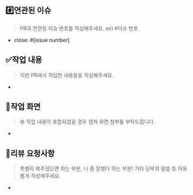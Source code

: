 ## #️⃣연관된 이슈

> PR과 연관된 이슈 번호를 작성해주세요. ex) #이슈 번호

- close: #[issue number]
  
## ✅작업 내용

> 이번 PR에서 작업한 내용들을 작성해주세요.

-

## 📸작업 화면

> 뷰 작업 내용이 포함되었을 경우 캡쳐 화면 첨부를 부탁드립니다.

- 

## 💖리뷰 요청사항

> 특별히 봐주셨으면 하는 부분, 나 좀 잘했다 하는 부분! 기타 당부의 말씀 등 자유롭게 작성해주세요.

-
